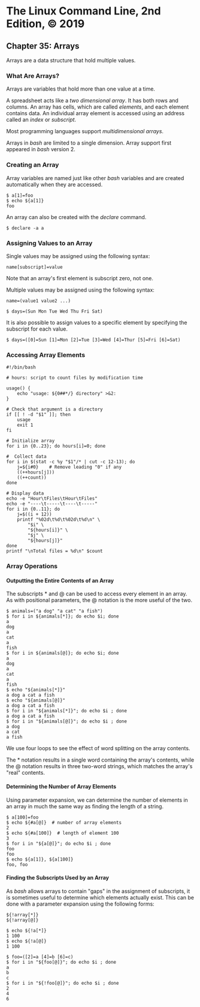 # The Linux Command Line, 2nd Edition, © 2019

## Chapter 35: Arrays

Arrays are a data structure that hold multiple values.

### What Are Arrays?

Arrays are variables that hold more than one value at a time.

A spreadsheet acts like a _two dimensional array_. It has both rows and columns.
An array has cells, which are called _elements_, and each element contains data.
An individual array element is accessed using an address called an _index_ or _subscript_.

Most programming languages support _multidimensional arrays_.

Arrays in _bash_ are limited to a single dimension.
Array support first appeared in _bash_ version 2.

### Creating an Array

Array variables are named just like other _bash_ variables and are created automatically when they are accessed.

```
$ a[1]=foo
$ echo ${a[1]}
foo
```

An array can also be created with the _declare_ command.

`$ declare -a a`

### Assigning Values to an Array

Single values may be assigned using the following syntax:

`name[subscript]=value`

Note that an array's first element is subscript zero, not one.

Multiple values may be assigned using the following syntax:

`name=(value1 value2 ...)`

`$ days=(Sun Mon Tue Wed Thu Fri Sat)`

It is also possible to assign values to a specific element by specifying the subscript for each value.

`$ days=([0]=Sun [1]=Mon [2]=Tue [3]=Wed [4]=Thur [5]=Fri [6]=Sat)`

### Accessing Array Elements

```
#!/bin/bash

# hours: script to count files by modification time

usage() {
	echo "usage: ${0##*/} directory" >&2:
}

# Check that argument is a directory
if [[ ! -d "$1" ]]; then
	usage
	exit 1
fi

# Initialize array
for i in {0..23}; do hours[i]=0; done

#  Collect data
for i in $(stat -c %y "$1"/* | cut -c 12-13); do
	j=${i#0}	# Remove leading "0" if any
	((++hours[j]))
	((++count))
done

# Display data
echo -e "Hour\tFiles\tHour\tFiles"
echo -e "----\t-----\t----\t-----"
for i in {0..11}; do
	j=$((i + 12))
	printf "%02d\t%d\t%02d\t%d\n" \
		"$i" \
		"${hours[i]}" \
		"$j" \
		"${hours[j]}"
done
printf "\nTotal files = %d\n" $count
```

### Array Operations

#### Outputting the Entire Contents of an Array

The subscripts \* and \@ can be used to access every element in an array.
As with positional parameters, the \@ notation is the more useful of the two.


```
$ animals=("a dog" "a cat" "a fish")
$ for i in ${animals[*]}; do echo $i; done
a
dog
a
cat
a
fish
$ for i in ${animals[@]}; do echo $i; done
a
dog
a
cat
a
fish
$ echo "${animals[*]}"
a dog a cat a fish
$ echo "${animals[@]}"
a dog a cat a fish
$ for i in "${animals[*]}"; do echo $i ; done
a dog a cat a fish
$ for i in "${animals[@]}"; do echo $i ; done
a dog
a cat
a fish
```

We use four loops to see the effect of word splitting on the array contents.

The \* notation results in a single word containing the array's contents, while the \@ notation results in three two-word strings, which matches the array's "real" contents.

#### Determining the Number of Array Elements

Using parameter expansion, we can determine the number of elements in an array in much the same way as finding the length of a string.

```
$ a[100]=foo
$ echo ${#a[@]}  # number of array elements
2
$ echo ${#a[100]}  # length of element 100
3
$ for i in "${a[@]}"; do echo $i ; done
foo
foo
$ echo ${a[1]}, ${a[100]}
foo, foo
```

#### Finding the Subscripts Used by an Array

As _bash_ allows arrays to contain "gaps" in the assignment of subscripts, it is sometimes useful to determine which elements actually exist. This can be done with a parameter expansion using the following forms:

```
${!array[*]}
${!array[@]}
```

```
$ echo ${!a[*]}
1 100
$ echo ${!a[@]}
1 100
```

```
$ foo=([2]=a [4]=b [6]=c)
$ for i in "${foo[@]}"; do echo $i ; done
a
b
c
$ for i in "${!foo[@]}"; do echo $i ; done
2
4
6
```